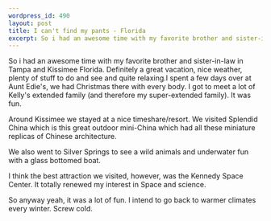 ```yaml
--- 
wordpress_id: 490
layout: post
title: I can't find my pants - Florida
excerpt: So i had an awesome time with my favorite brother and sister-in-law in Tampa and Kissimee Florida.  Definitely a great vacation, nice weather, plenty of stuff to do and see and quite relaxing.
---
```

So i had an awesome time with my favorite brother and sister-in-law in Tampa and Kissimee Florida.  Definitely a great vacation, nice weather, plenty of stuff to do and see and quite relaxing.<!--more-->I spent a few days over at Aunt Edie's, we had Christmas there with every body.  I got to meet a lot of Kelly's extended family (and therefore my super-extended family).  It was fun.

Around Kissimee we stayed at a nice timeshare/resort.  We visited Splendid China which is this great outdoor mini-China which had all these miniature replicas of Chinese architecture.  

We also went to Silver Springs to see a wild animals and underwater fun with a glass bottomed boat.

I think the best attraction we visited, however, was the Kennedy Space Center.  It totally renewed my interest in Space and science.

So anyway yeah, it was a lot of fun.  I intend to go back to warmer climates every winter.  Screw cold.
